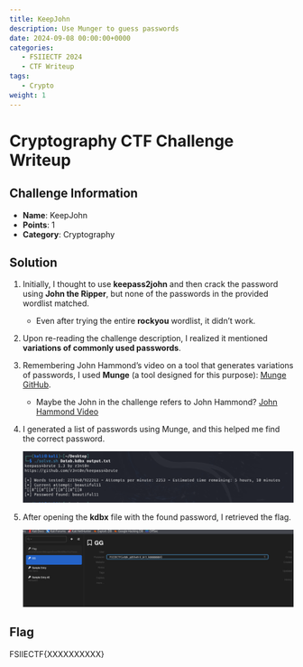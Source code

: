 ```yaml
---
title: KeepJohn
description: Use Munger to guess passwords
date: 2024-09-08 00:00:00+0000
categories:
   - FSIIECTF 2024
   - CTF Writeup
tags:
   - Crypto
weight: 1     
---
```

# Cryptography CTF Challenge Writeup

## Challenge Information
- **Name**: KeepJohn
- **Points**: 1
- **Category**: Cryptography

## Solution
1. Initially, I thought to use **keepass2john** and then crack the password using **John the Ripper**, but none of the passwords in the provided wordlist matched.
   - Even after trying the entire **rockyou** wordlist, it didn’t work.
   
2. Upon re-reading the challenge description, I realized it mentioned **variations of commonly used passwords**. 

3. Remembering John Hammond’s video on a tool that generates variations of passwords, I used **Munge** (a tool designed for this purpose): [Munge GitHub](https://github.com/Th3S3cr3tAg3nt/Munge).
   - Maybe the John in the challenge refers to John Hammond? [John Hammond Video](https://www.youtube.com/watch?v=nNvhK1LUD48&t=608s)

4. I generated a list of passwords using Munge, and this helped me find the correct password.


   ![Password](<found password.png>)

5. After opening the **kdbx** file with the found password, I retrieved the flag.



   ![Flag](flag.png)

## Flag
FSIIECTF{XXXXXXXXXX}


